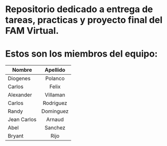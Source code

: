 # Repositorio dedicado a entrega de tareas, practicas y proyecto final del FAM Virtual.

# Estos son los miembros del equipo: 
| Nombre        | Apellido              | 
| ------------- |:---------------------:| 
| Diogenes      | Polanco               | 
| Carlos        | Felix                 | 
| Alexander     | Villaman              | 
| Carlos        | Rodriguez             | 
| Randy         | Dominguez             | 
| Jean Carlos   | Arnaud                | 
| Abel          | Sanchez               | 
| Bryant        | Rijo                  | 
